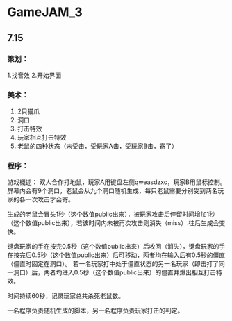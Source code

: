 # GameJAM_3

## 7.15

### 策划：
1.找音效
2.开始界面

### 美术：
1. 2只猫爪
2. 洞口
3. 打击特效
4. 玩家相互打击特效
5. 老鼠的四种状态（未受击，受玩家A击，受玩家B击，寄了）

### 程序：
游戏概述：
双人合作打地鼠，玩家A用键盘左侧qweasdzxc，玩家B用鼠标控制。
屏幕内会有9个洞口，老鼠会从九个洞口随机生成，每只老鼠需要分别受到两名玩家的各一次攻击才会寄。

生成的老鼠会冒头1秒（这个数值public出来），被玩家攻击后停留时间增加1秒（这个数值public出来），若该时间内未被再次攻击则消失（miss）.往后生成会变快。

键盘玩家的手在按完0.5秒（这个数值public出来）后收回（消失），键盘玩家的手在按完后0.5秒（这个数值public出来）后可移动，两者均在输入后有0.5秒的僵直（僵直时固定在洞口）。
若一名玩家打中处于僵直状态的另一名玩家（即击打了同一洞口）后，两者均进入0.5秒（这个数值public出来）的僵直并爆出相互打击特效。

时间持续60秒，记录玩家总共杀死老鼠数。

一名程序负责随机生成的脚本，另一名程序负责玩家打击的判定。
